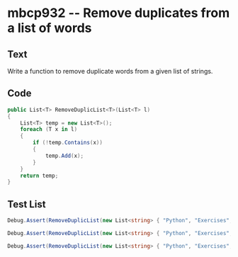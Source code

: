 # mbcp932 -- Remove duplicates from a list of words

## Text

Write a function to remove duplicate words from a given list of strings.

## Code

```csharp
public List<T> RemoveDuplicList<T>(List<T> l)
{
    List<T> temp = new List<T>();
    foreach (T x in l)
    {
        if (!temp.Contains(x))
        {
            temp.Add(x);
        }
    }
    return temp;
}
```

## Test List

```csharp
Debug.Assert(RemoveDuplicList(new List<string> { "Python", "Exercises", "Practice", "Solution", "Exercises" }).SequenceEqual(new List<string> { "Python", "Exercises", "Practice", "Solution" }));
```

```csharp
Debug.Assert(RemoveDuplicList(new List<string> { "Python", "Exercises", "Practice", "Solution", "Exercises", "Java" }).SequenceEqual(new List<string> { "Python", "Exercises", "Practice", "Solution", "Java" }));
```

```csharp
Debug.Assert(RemoveDuplicList(new List<string> { "Python", "Exercises", "Practice", "Solution", "Exercises", "C++", "C", "C++" }).SequenceEqual(new List<string> { "Python", "Exercises", "Practice", "Solution", "C++", "C" }));
```
